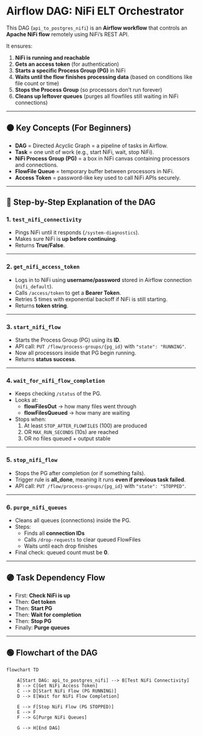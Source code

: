 # Airflow DAG: NiFi ELT Orchestrator

This DAG (`api_to_postgres_nifi`) is an **Airflow workflow** that controls an **Apache NiFi flow** remotely using NiFi’s REST API.  

It ensures:
1. **NiFi is running and reachable**  
2. **Gets an access token** (for authentication)  
3. **Starts a specific Process Group (PG)** in NiFi  
4. **Waits until the flow finishes processing data** (based on conditions like file count or time)  
5. **Stops the Process Group** (so processors don’t run forever)  
6. **Cleans up leftover queues** (purges all flowfiles still waiting in NiFi connections)  

---

## 🟠 Key Concepts (For Beginners)

- **DAG** = Directed Acyclic Graph = a pipeline of tasks in Airflow.  
- **Task** = one unit of work (e.g., start NiFi, wait, stop NiFi).  
- **NiFi Process Group (PG)** = a box in NiFi canvas containing processors and connections.  
- **FlowFile Queue** = temporary buffer between processors in NiFi.  
- **Access Token** = password-like key used to call NiFi APIs securely.  

---

## 🔵 Step-by-Step Explanation of the DAG

### 1. `test_nifi_connectivity`
- Pings NiFi until it responds (`/system-diagnostics`).  
- Makes sure NiFi is **up before continuing**.  
- Returns **True/False**.

---

### 2. `get_nifi_access_token`
- Logs in to NiFi using **username/password** stored in Airflow connection (`nifi_default`).  
- Calls `/access/token` to get a **Bearer Token**.  
- Retries 5 times with exponential backoff if NiFi is still starting.  
- Returns **token string**.

---

### 3. `start_nifi_flow`
- Starts the Process Group (PG) using its **ID**.  
- API call: `PUT /flow/process-groups/{pg_id}` with `"state": "RUNNING"`.  
- Now all processors inside that PG begin running.  
- Returns **status success**.

---

### 4. `wait_for_nifi_flow_completion`
- Keeps checking `/status` of the PG.  
- Looks at:
  - **flowFilesOut** → how many files went through  
  - **flowFilesQueued** → how many are waiting  
- Stops when:
  1. At least `STOP_AFTER_FLOWFILES` (100) are produced  
  2. OR `MAX_RUN_SECONDS` (10s) are reached  
  3. OR no files queued + output stable  

---

### 5. `stop_nifi_flow`
- Stops the PG after completion (or if something fails).  
- Trigger rule is **all_done**, meaning it runs **even if previous task failed**.  
- API call: `PUT /flow/process-groups/{pg_id}` with `"state": "STOPPED"`.  

---

### 6. `purge_nifi_queues`
- Cleans all queues (connections) inside the PG.  
- Steps:
  - Finds all **connection IDs**  
  - Calls `/drop-requests` to clear queued FlowFiles  
  - Waits until each drop finishes  
- Final check: queued count must be **0**.  

---

## 🟣 Task Dependency Flow

- First: **Check NiFi is up**  
- Then: **Get token**  
- Then: **Start PG**  
- Then: **Wait for completion**  
- Then: **Stop PG**  
- Finally: **Purge queues**  

---

## 🟢 Flowchart of the DAG

```mermaid
flowchart TD

    A[Start DAG: api_to_postgres_nifi] --> B[Test NiFi Connectivity]
    B --> C[Get NiFi Access Token]
    C --> D[Start NiFi Flow (PG RUNNING)]
    D --> E[Wait for NiFi Flow Completion]

    E --> F[Stop NiFi Flow (PG STOPPED)]
    E --> F
    F --> G[Purge NiFi Queues]

    G --> H[End DAG]
